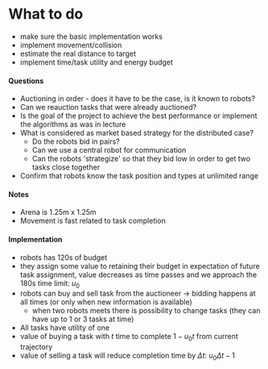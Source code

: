 # What to do
- make sure the basic implementation works
- implement movement/collision
- estimate the real distance to target
- implement time/task utility and energy budget

#### Questions
- Auctioning in order - does it have to be the case, is it known to robots?
- Can we reauction tasks that were already auctioned?
- Is the goal of the project to achieve the best performance or implement the algorithms as was in lecture
- What is considered as market based strategy for the distributed case? 
	- Do the robots bid in pairs? 
	- Can we use a central robot for communication
	- Can the robots 'strategize' so that they bid low in order to get two tasks close together
- Confirm that robots know the task position and types at unlimited range


#### Notes
- Arena is 1.25m x 1.25m
- Movement is fast related to task completion

#### Implementation
- robots has 120s of budget
- they assign some value to retaining their budget in expectation of future task assignment, value decreases as time passes and we approach the 180s time limit: $u_{0}$
- robots can buy and sell task from the auctioneer -> bidding happens at all times (or only when new information is available)
	- when two robots meets there is possibility to change tasks (they can have up to 1 or 3 tasks at time)
- All tasks have utility of one
- value of buying a task with $t$ time to complete $1-u_{0}t$ from current trajectory
- value of selling a task will reduce completion time by $\Delta t$: $u_{0}\Delta t-1$
